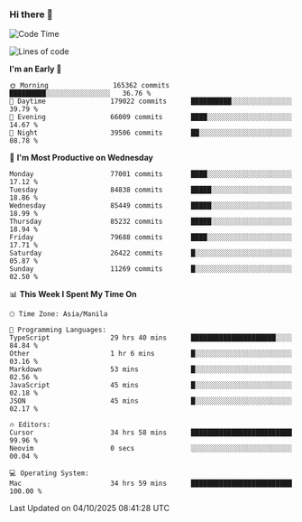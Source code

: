 ### Hi there 👋

<!--START_SECTION:waka-->
![Code Time](http://img.shields.io/badge/Code%20Time-6%2C341%20hrs%2038%20mins-blue)

![Lines of code](https://img.shields.io/badge/From%20Hello%20World%20I%27ve%20Written-147.9%20million%20lines%20of%20code-blue)

**I'm an Early 🐤** 

```text
🌞 Morning                165362 commits      █████████░░░░░░░░░░░░░░░░   36.76 % 
🌆 Daytime                179022 commits      ██████████░░░░░░░░░░░░░░░   39.79 % 
🌃 Evening                66009 commits       ████░░░░░░░░░░░░░░░░░░░░░   14.67 % 
🌙 Night                  39506 commits       ██░░░░░░░░░░░░░░░░░░░░░░░   08.78 % 
```
📅 **I'm Most Productive on Wednesday** 

```text
Monday                   77001 commits       ████░░░░░░░░░░░░░░░░░░░░░   17.12 % 
Tuesday                  84838 commits       █████░░░░░░░░░░░░░░░░░░░░   18.86 % 
Wednesday                85449 commits       █████░░░░░░░░░░░░░░░░░░░░   18.99 % 
Thursday                 85232 commits       █████░░░░░░░░░░░░░░░░░░░░   18.94 % 
Friday                   79688 commits       ████░░░░░░░░░░░░░░░░░░░░░   17.71 % 
Saturday                 26422 commits       █░░░░░░░░░░░░░░░░░░░░░░░░   05.87 % 
Sunday                   11269 commits       █░░░░░░░░░░░░░░░░░░░░░░░░   02.50 % 
```


📊 **This Week I Spent My Time On** 

```text
🕑︎ Time Zone: Asia/Manila

💬 Programming Languages: 
TypeScript               29 hrs 40 mins      █████████████████████░░░░   84.84 % 
Other                    1 hr 6 mins         █░░░░░░░░░░░░░░░░░░░░░░░░   03.16 % 
Markdown                 53 mins             █░░░░░░░░░░░░░░░░░░░░░░░░   02.56 % 
JavaScript               45 mins             █░░░░░░░░░░░░░░░░░░░░░░░░   02.18 % 
JSON                     45 mins             █░░░░░░░░░░░░░░░░░░░░░░░░   02.17 % 

🔥 Editors: 
Cursor                   34 hrs 58 mins      █████████████████████████   99.96 % 
Neovim                   0 secs              ░░░░░░░░░░░░░░░░░░░░░░░░░   00.04 % 

💻 Operating System: 
Mac                      34 hrs 59 mins      █████████████████████████   100.00 % 
```


 Last Updated on 04/10/2025 08:41:28 UTC
<!--END_SECTION:waka-->


<!--
**rad182/rad182** is a ✨ _special_ ✨ repository because its `README.md` (this file) appears on your GitHub profile.

Here are some ideas to get you started:

- 🔭 I’m currently working on ...
- 🌱 I’m currently learning ...
- 👯 I’m looking to collaborate on ...
- 🤔 I’m looking for help with ...
- 💬 Ask me about ...
- 📫 How to reach me: ...
- 😄 Pronouns: ...
- ⚡ Fun fact: ...
-->
